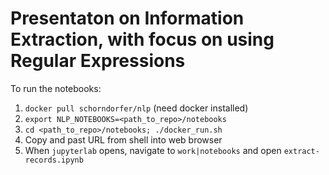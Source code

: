 # Presentaton on Information Extraction, with focus on using Regular Expressions

To run the notebooks:

1. ```docker pull schorndorfer/nlp``` (need docker installed)
2. ```export NLP_NOTEBOOKS=<path_to_repo>/notebooks```
3. ```cd <path_to_repo>/notebooks; ./docker_run.sh```
4. Copy and past URL from shell into web browser
4. When ```jupyterlab``` opens, navigate to ```work|notebooks``` and open ```extract-records.ipynb```
